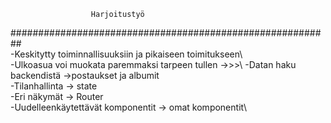                       Harjoitustyö
##########################################################\
 -Keskitytty toiminnallisuuksiin ja pikaiseen toimitukseen\  
 -Ulkoasua voi muokata paremmaksi tarpeen tullen ->>>\ 
 -Datan haku backendistä ->postaukset ja albumit\
 -Tilanhallinta -> state\
 -Eri näkymät -> Router\
 -Uudelleenkäytettävät komponentit -> omat komponentit\
   
